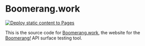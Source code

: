 # Boomerang.work

[![Deploy static content to Pages](https://github.com/donatj/Boomerang.work/actions/workflows/static.yml/badge.svg)](https://github.com/donatj/Boomerang.work/actions/workflows/static.yml)

This is the source code for [Boomerang.work](https://boomerang.work), the website for the [Boomerang<i>!</i>](https://github.com/donatj/Boomerang) API surface testing tool.

